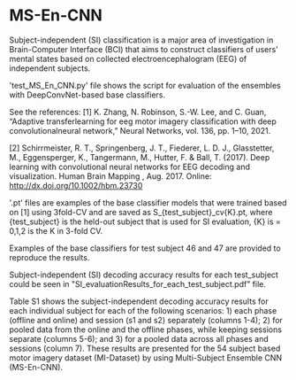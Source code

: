 # MS-En-CNN
Subject-independent (SI) classification is a major area of investigation in Brain-Computer Interface (BCI) 
that aims to construct classifiers of users' mental states based on collected electroencephalogram (EEG) of independent subjects. 



'test_MS_En_CNN.py' file shows the script for evaluation of the ensembles with DeepConvNet-based base classifiers.

See the references:
[1] K.  Zhang,  N.  Robinson,  S.-W.  Lee,  and  C.  Guan, 
 “Adaptive  transferlearning  for  eeg  motor  imagery  classification  with  deep  convolutionalneural network,”
 Neural Networks, vol. 136, pp. 1–10, 2021.
 
[2] Schirrmeister, R. T., Springenberg, J. T., Fiederer, L. D. J.,
   Glasstetter, M., Eggensperger, K., Tangermann, M., Hutter, F. & Ball, T. (2017).
   Deep learning with convolutional neural networks for EEG decoding and
   visualization.
   Human Brain Mapping , Aug. 2017. Online: http://dx.doi.org/10.1002/hbm.23730


'.pt' files are examples of the base classifier models that were trained based on [1] using 3fold-CV and are saved as S_{test_subject}_cv{K}.pt, where {test_subject} is the held-out subject that is used for SI evaluation, {K} is = 0,1,2 is the K in 3-fold CV.

Examples of the base classifiers for test subject 46 and 47 are provided to reproduce the results. 

Subject-independent (SI) decoding accuracy results for each test_subject could be seen in "SI_evaluationResults_for_each_test_subject.pdf" file.

Table S1 shows the subject-independent decoding accuracy results for each individual subject for each of the following scenarios: 1) each phase (offline and online) and session (s1 and s2) separately (columns 1-4); 2) for pooled data from the online and the offline phases, while keeping sessions separate (columns 5-6); and 3) for a pooled data across all phases and sessions (column 7). These results are presented for the 54 subject based motor imagery dataset (MI-Dataset) by using Multi-Subject Ensemble CNN (MS-En-CNN).
